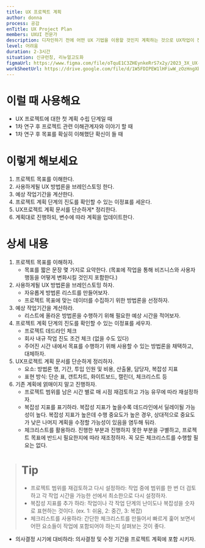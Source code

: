 ```yaml
---
title: UX 프로젝트 계획
author: donna
process: 공감
enTitle: UX Project Plan
members: UXUI 전문가
description: 디자인하기 전에 어떤 UX 기법을 이용할 것인지 계획하는 것으로 UX작업이 전체 프로젝트 타임 라인 안에 어떻게 포함되는지 이해하고 UX작업을 어떻게 할 것인지 계획하도록 도와주는 것
level: 어려움
duration: 2-3시간
situation: 신규런칭, 리뉴얼고도화
figmaUrl: https://www.figma.com/file/oTquE1C3ZHEynkeRrS7x2y/2023_3X_UX-Card_WorkSheet_Ver.3?node-id=11%3A86&t=S78VoafWiPUw20Ek-1
workSheetUrl: https://drive.google.com/file/d/1W5FDIPEW1lHFiwW_zOzHngXblgRWnFlD/view?usp=sharing
---
```


<!-- 프로세스별 보기: 공감, 설계, 프로토타입, 테스트 -->
<!--duration은 분단위로 숫자만 적어주세요-->
<!--level: 쉬움, 중간, 어려움-->

# 이럴 때 사용해요

- UX 프로젝트에 대한 첫 계획 수립 단계일 때
- 1차 연구 후 프로젝트 관련 이해관계자와 이야기 할 때
- 1차 연구 후 목표를 확실히 이해했단 확신이 들 때

# 이렇게 해보세요

1. 프로젝트 목표를 이해한다.
2. 사용하게될 UX 방법론을 브레인스토밍 한다.
3. 예상 작업기간을 계산한다.
4. 프로젝트 계획 단계의 진도를 확인할 수 있는 이정표를 세운다.
5. UX프로젝트 계획 문서를 단순하게\* 정리한다.
6. 계획대로 진행하되, 변수에 따라 계획을 업데이트한다.

# 상세 내용

1. 프로젝트 목표를 이해하자.
   - 목표를 짧은 문장 몇 가지로 요약한다. (목표에 작업을 통해 비즈니스와 사용자 행동을 어떻게 변화시킬 것인지 포함한다.)
2. 사용하게될 UX 방법론을 브레인스토밍 하자.
   - 자유롭게 방법론 리스트를 만들어보자.
   - 프로젝트 목표에 맞는 데이터를 수집하기 위한 방법론을 선정하자.
3. 예상 작업기간을 계산하라.
   - 리스트에 올라온 방법론을 수행하기 위해 필요한 예상 시간을 적어보자.
4. 프로젝트 계획 단계의 진도를 확인할 수 있는 이정표를 세우자.
   - 프로젝트 데드라인 체크
   - 회사 내규 작업 진도 조건 체크 (없을 수도 있다)
   - 주어진 시간 내에서 목표를 수행하기 위해 사용할 수 있는 방법론을 채택하고, 대체하자.
5. UX프로젝트 계획 문서를 단순하게 정리하자.
   - 요소: 방법론 명, 기간, 투입 인원 및 비용, 산출물, 담당자, 복잡성 지표
   - 표현 방식: 단순 표, 갠트차트, 화이트보드, 캘린더, 체크리스트 등
6. 기존 계획에 얽매이지 말고 진행하자.
   - 프로젝트 범위를 남은 시간 별로 매 시점 재검토하고 가능 유무에 따라 재설정하자.
   - 복잡성 지표를 표기하라. 복잡성 지표가 높을수록 데드라인에서 딜레이될 가능성이 높다. 복잡성 지표가 높은데 수행 중요도가 높은 경우, 상대적으로 중요도가 낮은 나머지 계획을 수정할 가능성이 있음을 염두해 둬라.
   - 체크리스트를 활용하라. 진행한 부분과 진행하지 못한 부분을 구별하고, 프로젝트 목표에 반드시 필요한지에 따라 재조정하자. 꼭 모든 체크리스트를 수행할 필요는 없다.

> # Tip
>
> - 프로젝트 범위를 재검토하고 다시 설정하라: 작업 중에 범위를 한 번 더 검토하고 각 작업 시간을 가능한 선에서 최소한으로 다시 설정하자.
> - 복잡성 지표를 추가 하라: 작업이나 각 작업 단계의 난이도나 복잡성을 숫자로 표현하는 것이다. (ex. 1: 쉬움, 2: 중간, 3: 복잡)
> - 체크리스트를 사용하라: 간단한 체크리스트를 만들어서 빠르게 훑어 보면서 어떤 요소들이 작업에 포함되어야 하는지 살펴보는 것이 좋다.

- 의사결정 시기에 대비하라: 의사결정 및 수정 기간을 프로젝트 계획에 포함 시키자.
